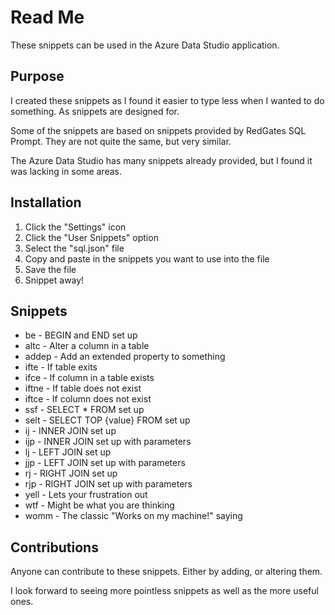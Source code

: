 # Read Me

These snippets can be used in the Azure Data Studio application.

## Purpose

I created these snippets as I found it easier to type less when I wanted to do something.  As snippets are designed for.

Some of the snippets are based on snippets provided by RedGates SQL Prompt.  They are not quite the same, but very similar.

The Azure Data Studio has many snippets already provided, but I found it was lacking in some areas.

## Installation

1. Click the "Settings" icon
2. Click the "User Snippets" option
3. Select the "sql.json" file
4. Copy and paste in the snippets you want to use into the file
5. Save the file
6. Snippet away!

## Snippets

* be - BEGIN and END set up
* altc - Alter a column in a table
* addep - Add an extended property to something
* ifte - If table exits
* ifce - If column in a table exists
* iftne - If table does not exist
* iftce - If column does not exist
* ssf - SELECT * FROM set up
* selt - SELECT TOP {value} FROM set up
* ij - INNER JOIN set up
* ijp - INNER JOIN set up with parameters
* lj - LEFT JOIN set up
* jjp - LEFT JOIN set up with parameters
* rj - RIGHT JOIN set up
* rjp - RIGHT JOIN set up with parameters
* yell - Lets your frustration out
* wtf - Might be what you are thinking
* womm - The classic "Works on my machine!" saying

## Contributions

Anyone can contribute to these snippets.  Either by adding, or altering them.

I look forward to seeing more pointless snippets as well as the more useful ones.